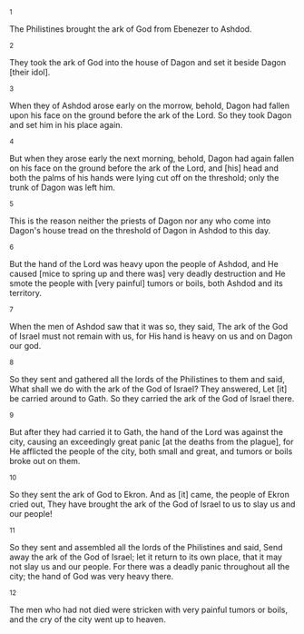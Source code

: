 <sup>1</sup> 

The Philistines brought the ark of God from Ebenezer to Ashdod. 

<sup>2</sup> 

They took the ark of God into the house of Dagon and set it beside Dagon [their idol]. 

<sup>3</sup> 

When they of Ashdod arose early on the morrow, behold, Dagon had fallen upon his face on the ground before the ark of the Lord. So they took Dagon and set him in his place again. 

<sup>4</sup> 

But when they arose early the next morning, behold, Dagon had again fallen on his face on the ground before the ark of the Lord, and [his] head and both the palms of his hands were lying cut off on the threshold; only the trunk of Dagon was left him. 

<sup>5</sup> 

This is the reason neither the priests of Dagon nor any who come into Dagon's house tread on the threshold of Dagon in Ashdod to this day. 

<sup>6</sup> 

But the hand of the Lord was heavy upon the people of Ashdod, and He caused [mice to spring up and there was] very deadly destruction and He smote the people with [very painful] tumors or boils, both Ashdod and its territory. 

<sup>7</sup> 

When the men of Ashdod saw that it was so, they said, The ark of the God of Israel must not remain with us, for His hand is heavy on us and on Dagon our god. 

<sup>8</sup> 

So they sent and gathered all the lords of the Philistines to them and said, What shall we do with the ark of the God of Israel? They answered, Let [it] be carried around to Gath. So they carried the ark of the God of Israel there. 

<sup>9</sup> 

But after they had carried it to Gath, the hand of the Lord was against the city, causing an exceedingly great panic [at the deaths from the plague], for He afflicted the people of the city, both small and great, and tumors or boils broke out on them. 

<sup>10</sup> 

So they sent the ark of God to Ekron. And as [it] came, the people of Ekron cried out, They have brought the ark of the God of Israel to us to slay us and our people! 

<sup>11</sup> 

So they sent and assembled all the lords of the Philistines and said, Send away the ark of the God of Israel; let it return to its own place, that it may not slay us and our people. For there was a deadly panic throughout all the city; the hand of God was very heavy there. 

<sup>12</sup> 

The men who had not died were stricken with very painful tumors or boils, and the cry of the city went up to heaven.